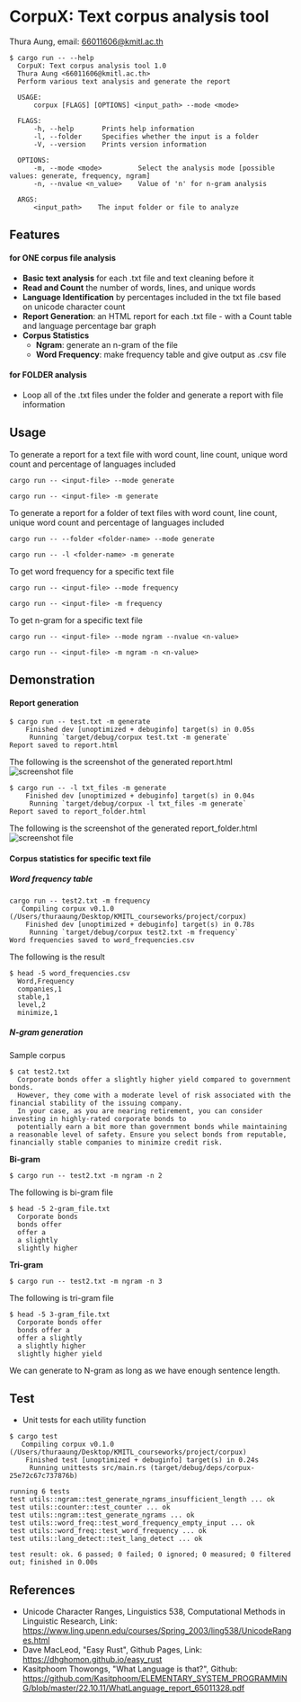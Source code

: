 # CorpuX: Text corpus analysis tool
Thura Aung, email: 66011606@kmitl.ac.th
```
$ cargo run -- --help
  CorpuX: Text corpus analysis tool 1.0
  Thura Aung <66011606@kmitl.ac.th>
  Perform various text analysis and generate the report
  
  USAGE:
      corpux [FLAGS] [OPTIONS] <input_path> --mode <mode>
  
  FLAGS:
      -h, --help       Prints help information
      -l, --folder     Specifies whether the input is a folder
      -V, --version    Prints version information
  
  OPTIONS:
      -m, --mode <mode>         Select the analysis mode [possible values: generate, frequency, ngram]
      -n, --nvalue <n_value>    Value of 'n' for n-gram analysis
  
  ARGS:
      <input_path>    The input folder or file to analyze
```

## Features

#### for ONE corpus file analysis
- **Basic text analysis** for each .txt file and text cleaning before it
- **Read and Count** the number of words, lines, and unique words
- **Language Identification** by percentages included in the txt file based on unicode character count
- **Report Generation**: an HTML report for each .txt file - with a Count table and language percentage bar graph
- **Corpus Statistics**
  - **Ngram**: generate an n-gram of the file
  - **Word Frequency**: make frequency table and give output as .csv file

#### for FOLDER analysis
- Loop all of the .txt files under the folder and generate a report with file information

## Usage
To generate a report for a text file with word count, line count, unique word count and percentage of languages included
```
cargo run -- <input-file> --mode generate
```
```
cargo run -- <input-file> -m generate
```

To generate a report for a folder of text files with word count, line count, unique word count and percentage of languages included
```
cargo run -- --folder <folder-name> --mode generate
```
```
cargo run -- -l <folder-name> -m generate
```

To get word frequency for a specific text file
```
cargo run -- <input-file> --mode frequency
```
```
cargo run -- <input-file> -m frequency
```

To get n-gram for a specific text file
```
cargo run -- <input-file> --mode ngram --nvalue <n-value>
```
```
cargo run -- <input-file> -m ngram -n <n-value>
```

## Demonstration 

#### Report generation

```
$ cargo run -- test.txt -m generate   
    Finished dev [unoptimized + debuginfo] target(s) in 0.05s
     Running `target/debug/corpux test.txt -m generate`
Report saved to report.html
```
The following is the screenshot of the generated report.html
![screenshot file](./images/report_ss1.png "Screenshot of the generated report.html for a corpus")

```
$ cargo run -- -l txt_files -m generate
    Finished dev [unoptimized + debuginfo] target(s) in 0.04s
     Running `target/debug/corpux -l txt_files -m generate`
Report saved to report_folder.html
```

The following is the screenshot of the generated report_folder.html
![screenshot file](./images/report_ss2.png "Screenshot of the generated report.html for the folder")

#### Corpus statistics for specific text file
##### Word frequency table
```
cargo run -- test2.txt -m frequency
   Compiling corpux v0.1.0 (/Users/thuraaung/Desktop/KMITL_courseworks/project/corpux)
    Finished dev [unoptimized + debuginfo] target(s) in 0.78s
     Running `target/debug/corpux test2.txt -m frequency`
Word frequencies saved to word_frequencies.csv
```
The following is the result 
```
$ head -5 word_frequencies.csv
  Word,Frequency
  companies,1
  stable,1
  level,2
  minimize,1
```
##### N-gram generation
Sample corpus
```
$ cat test2.txt 
  Corporate bonds offer a slightly higher yield compared to government bonds. 
  However, they come with a moderate level of risk associated with the financial stability of the issuing company. 
  In your case, as you are nearing retirement, you can consider investing in highly-rated corporate bonds to 
  potentially earn a bit more than government bonds while maintaining a reasonable level of safety. Ensure you select bonds from reputable, financially stable companies to minimize credit risk.                                          
```

**Bi-gram** 
```
$ cargo run -- test2.txt -m ngram -n 2
```
The following is bi-gram file
```
$ head -5 2-gram_file.txt 
  Corporate bonds
  bonds offer
  offer a
  a slightly
  slightly higher
```

**Tri-gram** 
```
$ cargo run -- test2.txt -m ngram -n 3
```
The following is tri-gram file
```
$ head -5 3-gram_file.txt
  Corporate bonds offer
  bonds offer a
  offer a slightly
  a slightly higher
  slightly higher yield
```

We can generate to N-gram as long as we have enough sentence length.

## Test
- Unit tests for each utility function
```
$ cargo test 
   Compiling corpux v0.1.0 (/Users/thuraaung/Desktop/KMITL_courseworks/project/corpux)
    Finished test [unoptimized + debuginfo] target(s) in 0.24s
     Running unittests src/main.rs (target/debug/deps/corpux-25e72c67c737876b)

running 6 tests
test utils::ngram::test_generate_ngrams_insufficient_length ... ok
test utils::counter::test_counter ... ok
test utils::ngram::test_generate_ngrams ... ok
test utils::word_freq::test_word_frequency_empty_input ... ok
test utils::word_freq::test_word_frequency ... ok
test utils::lang_detect::test_lang_detect ... ok

test result: ok. 6 passed; 0 failed; 0 ignored; 0 measured; 0 filtered out; finished in 0.00s
```

## References
- Unicode Character Ranges, Linguistics 538, Computational Methods in Linguistic Research, Link: https://www.ling.upenn.edu/courses/Spring_2003/ling538/UnicodeRanges.html
- Dave MacLeod, "Easy Rust", Github Pages, Link: https://dhghomon.github.io/easy_rust
- Kasitphoom Thowongs, "What Language is that?", Github: https://github.com/Kasitphoom/ELEMENTARY_SYSTEM_PROGRAMMING/blob/master/22.10.11/WhatLanguage_report_65011328.pdf

